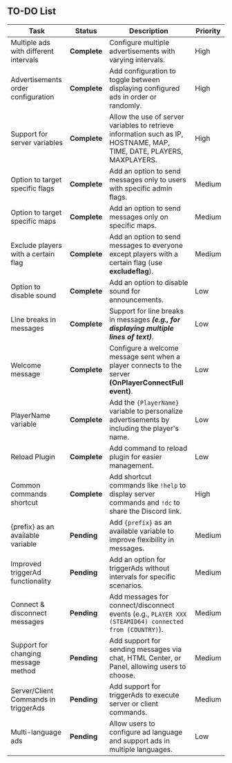 ## TO-DO List
| **Task**                              | **Status**     | **Description**                                                                                     | **Priority** |
|---------------------------------------|----------------|-----------------------------------------------------------------------------------------------------|--------------|
| Multiple ads with different intervals | **Complete**   | Configure multiple advertisements with varying intervals.                                          | High         |
| Advertisements order configuration    | **Complete**   | Add configuration to toggle between displaying configured ads in order or randomly.               | High         |
| Support for server variables          | **Complete**   | Allow the use of server variables to retrieve information such as IP, HOSTNAME, MAP, TIME, DATE, PLAYERS, MAXPLAYERS. | High         |
| Option to target specific flags       | **Complete**   | Add an option to send messages only to users with specific admin flags.                            | Medium       |
| Option to target specific maps        | **Complete**   | Add an option to send messages only on specific maps.                                              | Medium       |
| Exclude players with a certain flag   | **Complete**   | Add an option to send messages to everyone except players with a certain flag (use **excludeflag**). | Medium       |
| Option to disable sound               | **Complete**   | Add an option to disable sound for announcements.                                                  | Low          |
| Line breaks in messages               | **Complete**   | Support for line breaks in messages ***(e.g., for displaying multiple lines of text)***.          | Low          |
| Welcome message                       | **Complete**   | Configure a welcome message sent when a player connects to the server **(OnPlayerConnectFull event)**. | Low         |
| PlayerName variable                   | **Complete**   | Add the `{PlayerName}` variable to personalize advertisements by including the player's name.       | Low          |
| Reload Plugin                         | **Complete**   | Add command to reload plugin for easier management.                                                | Low          |
| Common commands shortcut              | **Complete**   | Add shortcut commands like `!help` to display server commands and `!dc` to share the Discord link.  | High         |
| {prefix} as an available variable     | **Pending**    | Add `{prefix}` as an available variable to improve flexibility in messages.                        | Medium       |
| Improved triggerAd functionality      | **Pending**    | Add an option for triggerAds without intervals for specific scenarios.       | Medium       |
| Connect & disconnect messages         | **Pending**    | Add messages for connect/disconnect events (e.g., `PLAYER XXX (STEAMID64) connected from (COUNTRY)`). | Medium          |
| Support for changing message method   | **Pending**    | Add support for sending messages via chat, HTML Center, or Panel, allowing users to choose.        | Medium       |
| Server/Client Commands in triggerAds  | **Pending**    | Add support for triggerAds to execute server or client commands. | Medium       |
| Multi-language ads                    | **Pending**    | Allow users to configure ad language and support ads in multiple languages.                        | Low       |